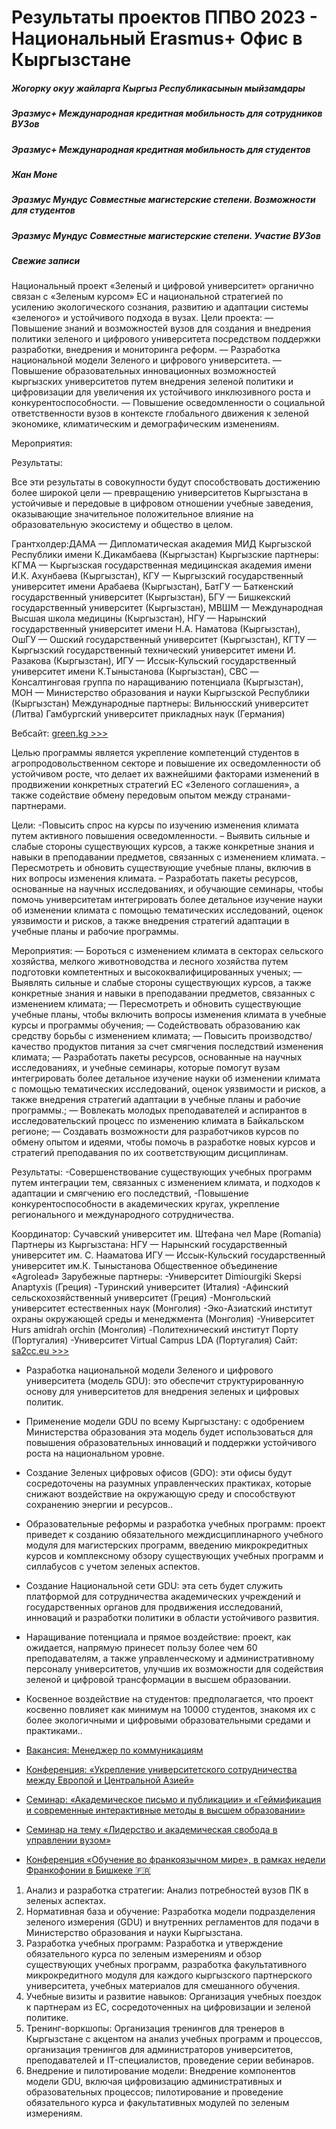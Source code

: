 # Результаты проектов ППВО 2023 - Национальный Erasmus+ Офис в Кыргызстане

##### Жогорку окуу жайларга Кыргыз Республикасынын мыйзамдары

##### Эразмус+ Международная кредитная мобильность для сотрудников ВУЗов

##### Эразмус+ Международная кредитная мобильность для студентов

##### Жан Моне

##### Эразмус Мундус Совместные магистерские степени. Возможности для студентов

##### Эразмус Мундус Совместные магистерские степени. Участие ВУЗов

##### Свежие записи

Национальный проект «Зеленый и цифровой университет» органично связан с «Зеленым курсом» ЕС и национальной стратегией по усилению экологического сознания, развитию и адаптации системы «зеленого» и устойчивого подхода в вузах.
Цели проекта:
— Повышение знаний и возможностей вузов для создания и внедрения политики зеленого и цифрового университета посредством поддержки разработки, внедрения и мониторинга реформ.
— Разработка национальной модели Зеленого и цифрового университета.
— Повышение образовательных инновационных возможностей кыргызских университетов путем внедрения зеленой политики и цифровизации для увеличения их устойчивого инклюзивного роста и конкурентоспособности.
— Повышение осведомленности о социальной ответственности вузов в контексте глобального движения к зеленой экономике, климатическим и демографическим изменениям.

Мероприятия:

Результаты:

Все эти результаты в совокупности будут способствовать достижению более широкой цели — превращению университетов Кыргызстана в устойчивые и передовые в цифровом отношении учебные заведения, оказывающие значительное положительное влияние на образовательную экосистему и общество в целом.

Грантхолдер:ДАМА — Дипломатическая академия МИД Кыргызской Республики имени К.Дикамбаева (Кыргызстан)
Кыргызские партнеры:
КГМА — Кыргызская государственная медицинская академия имени И.К. Ахунбаева (Кыргызстан),
КГУ — Кыргызский государственный университет имени Арабаева (Кыргызстан),
БатГУ — Баткенский государственный университет (Кыргызстан),
БГУ — Бишкекский государственный университет (Кыргызстан),
МВШМ — Международная Высшая школа медицины (Кыргызстан),
НГУ — Нарынский государственный университет имени Н.А. Наматова (Кыргызстан),
ОшГУ — Ошский государственный университет (Кыргызстан),
КГТУ — Кыргызский государственный технический университет имени И. Разакова (Кыргызстан),
ИГУ — Иссык-Кульский государственный университет имени К.Тыныстанова (Кыргызстан),
CBC — Консалтинговая группа по наращиванию потенциала (Кыргызстан),
МОН — Министерство образования и науки Кыргызской Республики (Кыргызстан)
Международные партнеры:
Вильнюсский университет (Литва)
Гамбургский университет прикладных наук (Германия)

Вебсайт:
[green.kg >>>](https://ism.edu.kg/ru/pages/greenkg-181/green.kg)

Целью программы является укрепление компетенций студентов в агропродовольственном секторе и повышение их осведомленности об устойчивом росте, что делает их важнейшими факторами изменений в продвижении конкретных стратегий ЕС «Зеленого соглашения», а также содействие обмену передовым опытом между странами-партнерами.

Цели:
-Повысить спрос на курсы по изучению изменения климата путем активного повышения осведомленности.
– Выявить сильные и слабые стороны существующих курсов, а также конкретные знания и навыки в преподавании предметов, связанных с изменением климата.
– Пересмотреть и обновить существующие учебные планы, включив в них вопросы изменения климата.
– Разработать пакеты ресурсов, основанные на научных исследованиях, и обучающие семинары, чтобы помочь университетам интегрировать более детальное изучение науки об изменении климата с помощью тематических исследований, оценок уязвимости и рисков, а также внедрения стратегий адаптации в учебные планы и рабочие программы.

Мероприятия:
— Бороться с изменением климата в секторах сельского хозяйства, мелкого животноводства и лесного хозяйства путем подготовки компетентных и высококвалифицированных ученых;
— Выявлять сильные и слабые стороны существующих курсов, а также конкретные знания и навыки в преподавании предметов, связанных с изменением климата;
— Пересмотреть и обновить существующие учебные планы, чтобы включить вопросы изменения климата в учебные курсы и программы обучения;
— Содействовать образованию как средству борьбы с изменением климата;
— Повысить производство/качество продуктов питания за счет смягчения последствий изменения климата;
— Разработать пакеты ресурсов, основанные на научных исследованиях, и учебные семинары, которые помогут вузам интегрировать более детальное изучение науки об изменении климата с помощью тематических исследований, оценок уязвимости и рисков, а также внедрения стратегий адаптации в учебные планы и рабочие программы.;
— Вовлекать молодых преподавателей и аспирантов в исследовательский процесс по изменению климата в Байкальском регионе;
— Создавать возможности для разработчиков курсов по обмену опытом и идеями, чтобы помочь в разработке новых курсов и стратегий преподавания по их соответствующим дисциплинам.

Результаты:
-Совершенствование существующих учебных программ путем интеграции тем, связанных с изменением климата, и подходов к адаптации и смягчению его последствий,
-Повышение конкурентоспособности в академических кругах, укрепление регионального и международного сотрудничества.

Координатор: Сучавский университет им. Штефана чел Маре (Romania)
Партнеры из Кыргызстана:
НГУ — Нарынский государственный университет им. С. Нааматова
ИГУ — Иссык-Кульский государственный университет им.К. Тыныстанова
Общественное объединение «Agrolead»
Зарубежные партнеры:
-Университет Dimiourgiki Skepsi Anaptyxis (Греция)
-Туринский университет (Италия)
-Афинский сельскохозяйственный университет (Греция)
-Монгольский университет естественных наук (Монголия)
-Эко-Азиатский институт охраны окружающей среды и менеджмента (Монголия)
-Университет Hurs amidrah orchin (Монголия)
-Политехнический институт Порту (Португалия)
-Университет Virtual Campus LDA (Португалия)
Сайт:
[sa2cc.eu >>>](https://sa2cc.eu)













* Разработка национальной модели Зеленого и цифрового университета (модель GDU): это обеспечит структурированную основу для университетов для внедрения зеленых и цифровых политик.
* Применение модели GDU по всему Кыргызстану: с одобрением Министерства образования эта модель будет использоваться для повышения образовательных инноваций и поддержки устойчивого роста на национальном уровне.
* Создание Зеленых цифровых офисов (GDO): эти офисы будут сосредоточены на разумных управленческих практиках, которые снижают воздействие на окружающую среду и способствуют сохранению энергии и ресурсов..
* Образовательные реформы и разработка учебных программ: проект приведет к созданию обязательного междисциплинарного учебного модуля для магистерских программ, введению микрокредитных курсов и комплексному обзору существующих учебных программ и силлабусов с учетом зеленых аспектов.
* Создание Национальной сети GDU: эта сеть будет служить платформой для сотрудничества академических учреждений и государственных органов для продвижения исследований, инноваций и разработки политики в области устойчивого развития.
* Наращивание потенциала и прямое воздействие: проект, как ожидается, напрямую принесет пользу более чем 60 преподавателям, а также управленческому и административному персоналу университетов, улучшив их возможности для содействия зеленой и цифровой трансформации в высшем образовании.
* Косвенное воздействие на студентов: предполагается, что проект косвенно повлияет как минимум на 10000 студентов, знакомя их с более экологичными и цифровыми образовательными средами и практиками..

* [Вакансия: Менеджер по коммуникациям](https://erasmusplus.kg/blog/2025/05/12/vacancy-communications-manager/)
* [Конференция: «Укрепление университетского сотрудничества между Европой и Центральной Азией»](https://erasmusplus.kg/blog/2025/04/24/%d0%ba%d0%be%d0%bd%d1%84%d0%b5%d1%80%d0%b5%d0%bd%d1%86%d0%b8%d1%8f-%d1%83%d0%ba%d1%80%d0%b5%d0%bf%d0%bb%d0%b5%d0%bd%d0%b8%d0%b5-%d1%83%d0%bd%d0%b8%d0%b2%d0%b5%d1%80%d1%81%d0%b8%d1%82%d0%b5/)
* [Семинар: «Академическое письмо и публикации» и «Геймификация и современные интерактивные методы в высшем образовании»](https://erasmusplus.kg/blog/2025/04/19/seminar_academic_writing_publications_gamification/)
* [Семинар на тему «Лидерство и академическая свобода в управлении вузом»](https://erasmusplus.kg/blog/2025/04/18/seminar_omurov/)
* [Конференция «Обучение во франкоязычном мире», в рамках недели Франкофонии в Бишкеке 🇫🇷](https://erasmusplus.kg/blog/2025/04/11/%d0%ba%d0%be%d0%bd%d1%84%d0%b5%d1%80%d0%b5%d0%bd%d1%86%d0%b8%d1%8f-%d0%be%d0%b1%d1%83%d1%87%d0%b5%d0%bd%d0%b8%d0%b5-%d0%b2%d0%be-%d1%84%d1%80%d0%b0%d0%bd%d0%ba%d0%be%d1%8f%d0%b7%d1%8b%d1%87/)

1. Анализ и разработка стратегии: Анализ потребностей вузов ПК в зеленых аспектах.
2. Нормативная база и обучение: Разработка модели подразделения зеленого измерения (GDU) и внутренних регламентов для подачи в Министерство образования и науки Кыргызстана.
3. Разработка учебных программ: Разработка и утверждение обязательного курса по зеленым измерениям и обзор существующих учебных программ, разработка факультативного микрокредитного модуля для каждого кыргызского партнерского университета, учебных материалов для смешанного обучения.
4. Учебные визиты и развитие навыков: Организация учебных поездок к партнерам из ЕС, сосредоточенных на цифровизации и зеленой политике.
5. Тренинг-воркшопы: Организация тренингов для тренеров в Кыргызстане с акцентом на анализ учебных программ и процессов, организация тренингов для администраторов университетов, преподавателей и IT-специалистов, проведение серии вебинаров.
6. Внедрение и пилотирование модели:  Внедрение компонентов модели GDU, включая цифровизацию административных и образовательных процессов; пилотирование и проведение обязательного курса и факультативных модулей по зеленым измерениям.

